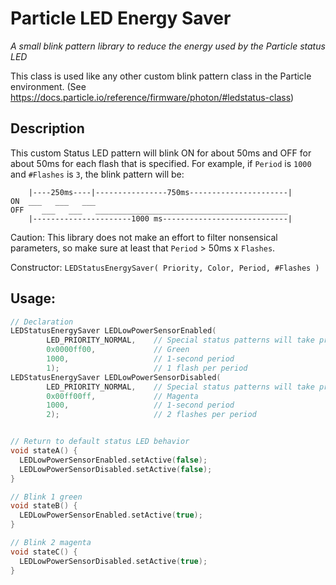 # Particle LED Energy Saver

*A small blink pattern library to reduce the energy used by the Particle status LED*

This class is used like any other custom blink pattern class in the Particle environment. (See https://docs.particle.io/reference/firmware/photon/#ledstatus-class)

## Description

This custom Status LED pattern will blink ON for about 50ms and OFF for about 50ms for each flash that is specified.
For example, if `Period` is `1000` and `#Flashes` is `3`, the blink pattern will be:

```
    |----250ms----|----------------750ms----------------------|
ON  ___   ___   ___
OFF    ___   ___   ___________________________________________
    |----------------------1000 ms----------------------------|
```

Caution: This library does not make an effort to filter nonsensical parameters, so make sure at least that `Period` > 50ms x `Flashes`.

Constructor:
`LEDStatusEnergySaver( Priority, Color, Period, #Flashes )`

## Usage:

```cpp
// Declaration
LEDStatusEnergySaver LEDLowPowerSensorEnabled(
        LED_PRIORITY_NORMAL,    // Special status patterns will take priority
        0x0000ff00,             // Green
        1000,                   // 1-second period
        1);                     // 1 flash per period
LEDStatusEnergySaver LEDLowPowerSensorDisabled(
        LED_PRIORITY_NORMAL,    // Special status patterns will take priority
        0x00ff00ff,             // Magenta
        1000,                   // 1-second period
        2);                     // 2 flashes per period


// Return to default status LED behavior
void stateA() {
  LEDLowPowerSensorEnabled.setActive(false);
  LEDLowPowerSensorDisabled.setActive(false);
}

// Blink 1 green
void stateB() {
  LEDLowPowerSensorEnabled.setActive(true);
}

// Blink 2 magenta
void stateC() {
  LEDLowPowerSensorDisabled.setActive(true);
}
```
